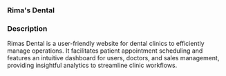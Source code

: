 ### Rima's Dental

### Description

Rimas Dental is a user-friendly website for dental clinics to efficiently manage operations. It facilitates patient appointment scheduling and features an intuitive dashboard for users, doctors, and sales management, providing insightful analytics to streamline clinic workflows.
